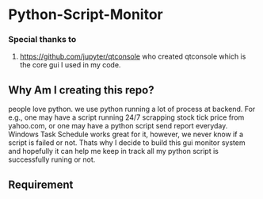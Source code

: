 # Python-Script-Monitor

### Special thanks to 
1. https://github.com/jupyter/qtconsole who created qtconsole which is the core gui I used in my code.

## Why Am I creating this repo?
people love python. we use python running a lot of process at backend. For e.g., one may have a script running 24/7 scrapping stock tick price from yahoo.com, or one may have a python script send report everyday. Windows Task Schedule works great for it, however, we never know if a script is failed or not. Thats why I decide to build this gui monitor system and hopefully it can help me keep in track all my python script is successfully runing or not.

## Requirement
